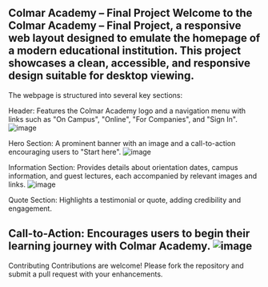 Colmar Academy – Final Project
Welcome to the Colmar Academy – Final Project, a responsive web layout designed to emulate the homepage of a modern educational institution. 
This project showcases a clean, accessible, and responsive design suitable for desktop viewing.
-----------------------------------------------------------------------------------------------------------------------------------------------------
The webpage is structured into several key sections:

Header: Features the Colmar Academy logo and a navigation menu with links such as "On Campus", "Online", "For Companies", and "Sign In".
![image](https://github.com/user-attachments/assets/6635cf87-abdc-42a6-ab09-f0b79d124dce)


Hero Section: A prominent banner with an image and a call-to-action encouraging users to "Start here".
![image](https://github.com/user-attachments/assets/eda3a518-8d02-4007-a0ea-43a8c5239ada)


Information Section: Provides details about orientation dates, campus information, and guest lectures, each accompanied by relevant images and links.
![image](https://github.com/user-attachments/assets/f1b1a75c-2a9d-49b8-8fc1-2ade22b2522a)


Quote Section: Highlights a testimonial or quote, adding credibility and engagement.

Call-to-Action: Encourages users to begin their learning journey with Colmar Academy.
![image](https://github.com/user-attachments/assets/9b65610a-22a8-4b46-b85e-317f10455308)
---------------------------------------------------------------------------------------------------------------------------------------------------------------------
Contributing
Contributions are welcome! Please fork the repository and submit a pull request with your enhancements.
